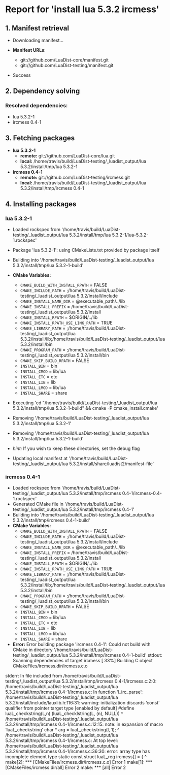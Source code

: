 # Report for 'install lua 5.3.2 ircmess'


## 1. Manifest retrieval

- Downloading manifest...

- **Manifest URLs**:
    - git://github.com/LuaDist-core/manifest.git
    - git://github.com/LuaDist-testing/manifest.git
- Success

## 2. Dependency solving


### Resolved dependencies:
- lua 5.3.2-1
- ircmess 0.4-1

## 3. Fetching packages

- **lua 5.3.2-1**
    - **remote:** git://github.com/LuaDist-core/lua.git
    - **local:** /home/travis/build/LuaDist-testing/_luadist_output/lua 5.3.2/install/tmp/lua 5.3.2-1
- **ircmess 0.4-1**
    - **remote:** git://github.com/LuaDist-testing/ircmess.git
    - **local:** /home/travis/build/LuaDist-testing/_luadist_output/lua 5.3.2/install/tmp/ircmess 0.4-1

## 4. Installing packages


### lua 5.3.2-1
- Loaded rockspec from '/home/travis/build/LuaDist-testing/_luadist_output/lua 5.3.2/install/tmp/lua 5.3.2-1/lua-5.3.2-1.rockspec'
- Package 'lua 5.3.2-1': using CMakeLists.txt provided by package itself
- Building into '/home/travis/build/LuaDist-testing/_luadist_output/lua 5.3.2/install/tmp/lua 5.3.2-1-build'
- **CMake Variables:**
    - `CMAKE_BUILD_WITH_INSTALL_RPATH` = FALSE
    - `CMAKE_INCLUDE_PATH` = ;/home/travis/build/LuaDist-testing/_luadist_output/lua 5.3.2/install/include
    - `CMAKE_INSTALL_NAME_DIR` = @executable_path/../lib
    - `CMAKE_INSTALL_PREFIX` = /home/travis/build/LuaDist-testing/_luadist_output/lua 5.3.2/install
    - `CMAKE_INSTALL_RPATH` = $ORIGIN/../lib
    - `CMAKE_INSTALL_RPATH_USE_LINK_PATH` = TRUE
    - `CMAKE_LIBRARY_PATH` = ;/home/travis/build/LuaDist-testing/_luadist_output/lua 5.3.2/install/lib;/home/travis/build/LuaDist-testing/_luadist_output/lua 5.3.2/install/bin
    - `CMAKE_PROGRAM_PATH` = ;/home/travis/build/LuaDist-testing/_luadist_output/lua 5.3.2/install/bin
    - `CMAKE_SKIP_BUILD_RPATH` = FALSE
    - `INSTALL_BIN` = bin
    - `INSTALL_CMOD` = lib/lua
    - `INSTALL_ETC` = etc
    - `INSTALL_LIB` = lib
    - `INSTALL_LMOD` = lib/lua
    - `INSTALL_SHARE` = share
- Executing 'cd "/home/travis/build/LuaDist-testing/_luadist_output/lua 5.3.2/install/tmp/lua 5.3.2-1-build" && cmake -P cmake_install.cmake'
- Removing '/home/travis/build/LuaDist-testing/_luadist_output/lua 5.3.2/install/tmp/lua 5.3.2-1'
- Removing '/home/travis/build/LuaDist-testing/_luadist_output/lua 5.3.2/install/tmp/lua 5.3.2-1-build'

- *hint:* If you wish to keep these directories, set the debug flag
- Updating local manifest at '/home/travis/build/LuaDist-testing/_luadist_output/lua 5.3.2/install/share/luadist2/manifest-file'

### ircmess 0.4-1
- Loaded rockspec from '/home/travis/build/LuaDist-testing/_luadist_output/lua 5.3.2/install/tmp/ircmess 0.4-1/ircmess-0.4-1.rockspec'
- Generated CMake file in '/home/travis/build/LuaDist-testing/_luadist_output/lua 5.3.2/install/tmp/ircmess 0.4-1'
- Building into '/home/travis/build/LuaDist-testing/_luadist_output/lua 5.3.2/install/tmp/ircmess 0.4-1-build'
- **CMake Variables:**
    - `CMAKE_BUILD_WITH_INSTALL_RPATH` = FALSE
    - `CMAKE_INCLUDE_PATH` = ;/home/travis/build/LuaDist-testing/_luadist_output/lua 5.3.2/install/include
    - `CMAKE_INSTALL_NAME_DIR` = @executable_path/../lib
    - `CMAKE_INSTALL_PREFIX` = /home/travis/build/LuaDist-testing/_luadist_output/lua 5.3.2/install
    - `CMAKE_INSTALL_RPATH` = $ORIGIN/../lib
    - `CMAKE_INSTALL_RPATH_USE_LINK_PATH` = TRUE
    - `CMAKE_LIBRARY_PATH` = ;/home/travis/build/LuaDist-testing/_luadist_output/lua 5.3.2/install/lib;/home/travis/build/LuaDist-testing/_luadist_output/lua 5.3.2/install/bin
    - `CMAKE_PROGRAM_PATH` = ;/home/travis/build/LuaDist-testing/_luadist_output/lua 5.3.2/install/bin
    - `CMAKE_SKIP_BUILD_RPATH` = FALSE
    - `INSTALL_BIN` = bin
    - `INSTALL_CMOD` = lib/lua
    - `INSTALL_ETC` = etc
    - `INSTALL_LIB` = lib
    - `INSTALL_LMOD` = lib/lua
    - `INSTALL_SHARE` = share
- **Error:** Error building package 'ircmess 0.4-1': Could not build with CMake in directory '/home/travis/build/LuaDist-testing/_luadist_output/lua 5.3.2/install/tmp/ircmess 0.4-1-build'
stdout:
Scanning dependencies of target ircmess
[ 33%] Building C object CMakeFiles/ircmess.dir/ircmess.c.o

stderr:
In file included from /home/travis/build/LuaDist-testing/_luadist_output/lua 5.3.2/install/tmp/ircmess 0.4-1/ircmess.c:2:0:
/home/travis/build/LuaDist-testing/_luadist_output/lua 5.3.2/install/tmp/ircmess 0.4-1/ircmess.c: In function ‘l_irc_parse’:
/home/travis/build/LuaDist-testing/_luadist_output/lua 5.3.2/install/include/lauxlib.h:116:31: warning: initialization discards ‘const’ qualifier from pointer target type [enabled by default]
 #define luaL_checkstring(L,n) (luaL_checklstring(L, (n), NULL))
                               ^
/home/travis/build/LuaDist-testing/_luadist_output/lua 5.3.2/install/tmp/ircmess 0.4-1/ircmess.c:12:15: note: in expansion of macro ‘luaL_checkstring’
  char * arg = luaL_checkstring(l, 1);
               ^
/home/travis/build/LuaDist-testing/_luadist_output/lua 5.3.2/install/tmp/ircmess 0.4-1/ircmess.c: At top level:
/home/travis/build/LuaDist-testing/_luadist_output/lua 5.3.2/install/tmp/ircmess 0.4-1/ircmess.c:36:30: error: array type has incomplete element type
 static const struct luaL_reg ircmess[] = {
                              ^
make[2]: *** [CMakeFiles/ircmess.dir/ircmess.c.o] Error 1
make[1]: *** [CMakeFiles/ircmess.dir/all] Error 2
make: *** [all] Error 2

